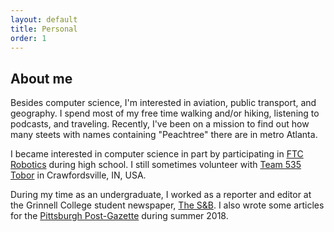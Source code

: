 ```yaml
---
layout: default
title: Personal
order: 1
---
```


## About me
Besides computer science, I'm interested in aviation, public transport, and geography. I spend most of my free time walking and/or hiking, listening to podcasts, and traveling. Recently, I've been on a mission to find out how many steets with names containing "Peachtree" there are in metro Atlanta.

I became interested in computer science in part by participating in [FTC Robotics](https://www.firstinspires.org/robotics/ftc) during high school. I still sometimes volunteer with [Team 535 Tobor](https://www.sites.google.com/site/535tobor) in Crawfordsville, IN, USA.

During my time as an undergraduate, I worked as a reporter and editor at the Grinnell College student newspaper, [The S&B](http://www.thesandb.com/). I also wrote some articles for the [Pittsburgh Post-Gazette](https://www.post-gazette.com/) during summer 2018.